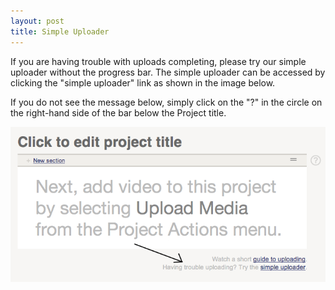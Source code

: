 ```yaml
---
layout: post
title: Simple Uploader
---
```


If you are having trouble with uploads completing, please try our simple uploader without the progress bar. The simple uploader can be accessed by clicking the "simple uploader" link as shown in the image below.

If you do not see the message below, simply click on the "?" in the circle on the right-hand side of the bar below the Project title. 

<div class="post_image center"><img src="/images/simple_uploader.png" alt="simple_uploader" /></div>


